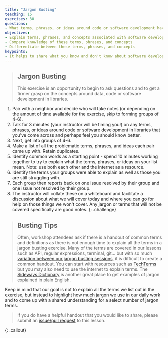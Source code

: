 ```yaml
---
title: "Jargon Busting"
teaching: 15
exercises: 30
questions:
- What terms, phrases, or ideas around code or software development have you come across and feel you should know better?
objectives:
- Explain terms, phrases, and concepts associated with software development in libraries
- Compare knowledge of these terms, phrases, and concepts
- Differentiate between these terms, phrases, and concepts
keypoints:
- It helps to share what you know and don't know about software development and data science jargon
---
```


> ## Jargon Busting
>
> This exercise is an opportunity to begin to ask questions and to get a firmer grasp on the concepts around data, code or software development in libraries.
>
1. Pair with a neighbor and decide who will take notes (or depending on the amount of time available for the exercise, skip to forming groups of 4-6). 
1. Talk for 3 minutes (your instructor will be timing you!) on any terms, phrases, or ideas around code or software development in libraries that you've come across and perhaps feel you should know better.
1. Next, get into groups of 4-6.
1. Make a list of all the problematic terms, phrases, and ideas each pair came up with. Retain duplicates.
1. Identify common words as a starting point - spend 10 minutes working together to try to explain what the terms, phrases, or ideas on your list mean.  Note: use both each other and the internet as a resource.
1. Identify the terms your groups were able to explain as well as those you are still struggling with.
1. Each group then reports back on one issue resolved by their group and one issue not resolved by their group.
1. The instructor will collate these on a whiteboard and facilitate a discussion about what we will cover today and where you can go for help on those things we won't cover. Any jargon or terms that will not be covered specifically are good notes.
{: .challenge}


> ## Busting Tips
>
> Often, workshop attendees ask if there is a handout of common terms and definitions as there is not enough time to explain all the terms in a jargon busting exercise. Many of the terms are covered in our lessons such as API, regular expressions, terminal, git... but with so much [variation between our jargon busting sessions](https://twitter.com/search?q=jargon%20libcarpentry&src=typed_query&f=live), it is difficult to create a common handout. You can start with resources such as [TechTerms](https://techterms.com/category/technical) but you may also need to use the internet to explain terms. The [Sideways Dictionary](https://sidewaysdictionary.com) is another great place to get examples of jargon explained in plain English.  

Keep in mind that our goal is not to explain all the terms we list out in the exercise, but instead to highlight how much jargon we use in our daily work and to come up with a shared understanding for a select number of jargon terms. 
> 
> If you do have a helpful handout that you would like to share, please submit an [issue/pull request](https://github.com/LibraryCarpentry/lc-data-intro) to this lesson. 
>
{: .callout}
